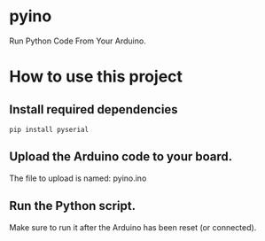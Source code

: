 # pyino
Run Python Code From Your Arduino.

# How to use this project
## Install required dependencies
`pip install pyserial`
## Upload the Arduino code to your board.
The file to upload is named: pyino.ino
## Run the Python script.
Make sure to run it after the Arduino has been reset (or connected).

